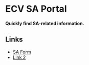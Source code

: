 # ECV SA Portal
#### Quickly find SA-related information.

## Links
- <a href="cnn.com">SA Form</a>
- <a href="cnn.com">Link 2</a>
